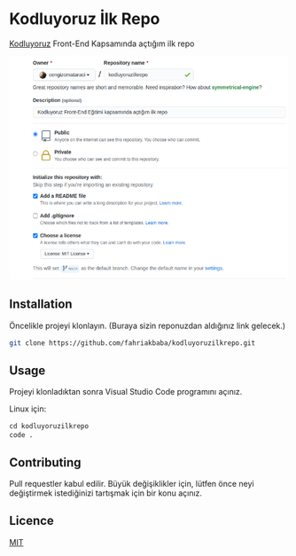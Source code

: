 # Kodluyoruz İlk Repo
[Kodluyoruz](https://www.kodluyoruz.org) Front-End Kapsamında açtığım ilk repo 

![github](./figures/github.png)

## Installation
Öncelikle projeyi klonlayın. (Buraya sizin reponuzdan aldığınız link gelecek.)

```bash
git clone https://github.com/fahriakbaba/kodluyoruzilkrepo.git
```

## Usage

Projeyi klonladıktan sonra Visual Studio Code programını açınız.

Linux için:
```linux
cd kodluyoruzilkrepo
code .
``` 

## Contributing

Pull requestler kabul edilir. Büyük değişiklikler için, lütfen önce neyi değiştirmek istediğinizi tartışmak için bir konu açınız.



## Licence
[MIT](https://choosealicense.com/licenses/mit/)